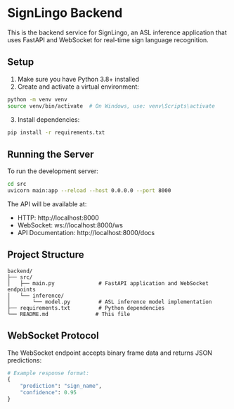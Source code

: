 # SignLingo Backend

This is the backend service for SignLingo, an ASL inference application that uses FastAPI and WebSocket for real-time sign language recognition.

## Setup

1. Make sure you have Python 3.8+ installed
2. Create and activate a virtual environment:

```bash
python -m venv venv
source venv/bin/activate  # On Windows, use: venv\Scripts\activate
```

3. Install dependencies:

```bash
pip install -r requirements.txt
```

## Running the Server

To run the development server:

```bash
cd src
uvicorn main:app --reload --host 0.0.0.0 --port 8000
```

The API will be available at:

- HTTP: http://localhost:8000
- WebSocket: ws://localhost:8000/ws
- API Documentation: http://localhost:8000/docs

## Project Structure

```
backend/
├── src/
│   ├── main.py              # FastAPI application and WebSocket endpoints
│   └── inference/
│       └── model.py         # ASL inference model implementation
├── requirements.txt         # Python dependencies
└── README.md               # This file
```

## WebSocket Protocol

The WebSocket endpoint accepts binary frame data and returns JSON predictions:

```python
# Example response format:
{
    "prediction": "sign_name",
    "confidence": 0.95
}
```
